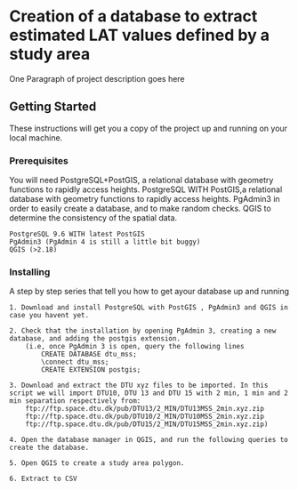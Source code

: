 # Creation of a database to extract estimated LAT values defined by a study area

One Paragraph of project description goes here

## Getting Started

These instructions will get you a copy of the project up and running on your local machine. 

### Prerequisites

You will need PostgreSQL+PostGIS, a relational database with geometry functions to rapidly access heights. PostgreSQL WITH PostGIS,a relational database with geometry functions to rapidly access heights. PgAdmin3 in order to easily create a database, and to make random checks. QGIS to determine the consistency of the spatial data. 
```
PostgreSQL 9.6 WITH latest PostGIS
PgAdmin3 (PgAdmin 4 is still a little bit buggy)
QGIS (>2.18)
```
### Installing

A step by step series that tell you how to get ayour database up and running

```
1. Download and install PostgreSQL with PostGIS , PgAdmin3 and QGIS in case you havent yet.

2. Check that the installation by opening PgAdmin 3, creating a new database, and adding the postgis extension.
	(i.e, once PgAdmin 3 is open, query the following lines 
		CREATE DATABASE dtu_mss;
		\connect dtu_mss;
		CREATE EXTENSION postgis;
		
3. Download and extract the DTU xyz files to be imported. In this script we will import DTU10, DTU 13 and DTU 15 with 2 min, 1 min and 2 min separation respectively from:
	ftp://ftp.space.dtu.dk/pub/DTU13/2_MIN/DTU13MSS_2min.xyz.zip
	ftp://ftp.space.dtu.dk/pub/DTU10/2_MIN/DTU10MSS_2min.xyz.zip
	ftp://ftp.space.dtu.dk/pub/DTU15/2_MIN/DTU15MSS_2min.xyz.zip)
	
4. Open the database manager in QGIS, and run the following queries to create the database. 

5. Open QGIS to create a study area polygon.

6. Extract to CSV
```

